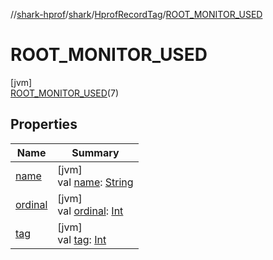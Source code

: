//[shark-hprof](../../../../index.md)/[shark](../../index.md)/[HprofRecordTag](../index.md)/[ROOT_MONITOR_USED](index.md)

# ROOT_MONITOR_USED

[jvm]\
[ROOT_MONITOR_USED](index.md)(7)

## Properties

| Name | Summary |
|---|---|
| [name](../../-primitive-type/-b-o-o-l-e-a-n/index.md#-372974862%2FProperties%2F219937657) | [jvm]<br>val [name](../../-primitive-type/-b-o-o-l-e-a-n/index.md#-372974862%2FProperties%2F219937657): [String](https://kotlinlang.org/api/latest/jvm/stdlib/kotlin/-string/index.html) |
| [ordinal](../../-primitive-type/-b-o-o-l-e-a-n/index.md#-739389684%2FProperties%2F219937657) | [jvm]<br>val [ordinal](../../-primitive-type/-b-o-o-l-e-a-n/index.md#-739389684%2FProperties%2F219937657): [Int](https://kotlinlang.org/api/latest/jvm/stdlib/kotlin/-int/index.html) |
| [tag](../tag.md) | [jvm]<br>val [tag](../tag.md): [Int](https://kotlinlang.org/api/latest/jvm/stdlib/kotlin/-int/index.html) |
